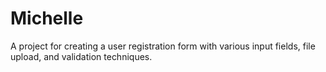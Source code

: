 # Michelle
A project for creating a user registration form with various input fields, file upload, and validation techniques.
